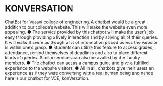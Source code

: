 # KONVERSATION

ChatBot for Vasavi college of engineering. 
A chatbot would be a great addition to our college’s website. This will
make the website even more appealing.
● The service provided by this chatbot will make the user’s job easy
through providing a lively interaction and by solving all of their queries. It
will make it seem as though a lot of information placed across the
website is within one’s grasp.
● Students can utilize this feature to access grades, attendance, remind
themselves of deadlines and also to place different kinds of queries.
Similar services can also be availed by the faculty members.
● The chatbot can act as a campus guide and give a fulfilled experience to
the website visitors.
● All in all, chatbots give their users an experience as if they were
conversing with a real human being and hence here is our chatbot for
VCE, konVersation.
